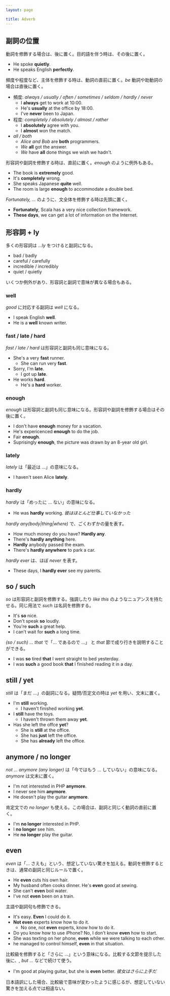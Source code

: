 ```yaml
---
layout: page

title: Adverb
---
```


## 副詞の位置

動詞を修飾する場合は、後に置く。目的語を伴う時は、その後に置く。

* He spoke __quietly__.
* He speaks English __perfectly__.

頻度や程度など、主体を修飾する時は、動詞の直前に置く。_be_ 動詞や助動詞の場合は直後に置く。

* 頻度: _always / usually / often / sometimes / seldom / hardly / never_
  * I __always__ get to work at 10:00.
  * He's __usually__ at the office by 18:00.
  * I've __never__ been to Japan.
* 程度: _completely / absolutely / almost / rather_
  * I __absolutely__ agree with you.
  * I __almost__ won the match.
* _all / both_
  * _Alice and Bob_ are __both__ programmers.
  * _We_ __all__ got the answer.
  * _We_ have __all__ done things we wish we hadn't.

形容詞や副詞を修飾する時は、直前に置く。_enough_ のように例外もある。

* The book is __extremely__ good.
* It's __completely__ wrong.
* She speaks Japanese __quite__ well.
* The room is large __enough__ to accommodate a double bed.

_Fortunately, ..._ のように、文全体を修飾する時は先頭に置く。

* __Fortunately__, Scala has a very nice collection framework.
* __These days__, we can get a lot of information on the Internet.

## 形容詞 + ly

多くの形容詞は _...ly_ をつけると副詞になる。

* bad / badly
* careful / carefully
* incredible / incredibly
* quiet / quietly

いくつか例外があり、形容詞と副詞で意味が異なる場合もある。

### well

_good_ に対応する副詞は _well_ になる。

* I speak English __well__.
* He is a __well__ known writer.

### fast / late / hard

_fast / late / hard_ は形容詞と副詞も同じ意味になる。

* She's a very __fast__ runner.
  * She can run very __fast__.
* Sorry, I'm __late__.
  * I got up __late__.
* He works __hard__.
  * He's a __hard__ worker.

### enough

_enough_ は形容詞と副詞も同じ意味になる。形容詞や副詞を修飾する場合はその後に置く。

* I don't have __enough__ money for a vacation.
* He's expericenced __enough__ to do the job.
* Fair __enough__.
* Suprisingly __enough__, the picture was drawn by an 8-year old girl.

### lately

_lately_ は「最近は ...」の意味になる。

* I haven't seen Alice __lately__.

### hardly

_hardly_ は「めったに ... ない」の意味になる。

* He was __hardly__ working. _彼はほとんど仕事していなかった_

_hardly any(body|thing|where)_ で、ごくわずかの量を表す。

* How much money do you have? __Hardly any__.
* There's __hardly anything__ here.
* __Hardly__ anybody passed the exam.
* There's __hardly anywhere__ to park a car.

_hardly ever_ は、ほぼ _never_ を表す。

* These days, I __hardly ever__ see my parents.

## so / such

_so_ は形容詞と副詞を修飾する。強調したり _like this_ のようなニュアンスを持たせる。同じ用法で _such_ は名詞を修飾する。

* It's __so__ nice.
* Don't speak __so__ loudly.
* You're __such__ a great help.
* I can't wait for __such__ a long time.

_(so / such) ... that_ で「... であるので ...」 と _that_ 節で成り行きを説明することができる。

* I was __so__ tired __that__ I went straight to bed yesterday.
* I was __such__ a good book __that__ I finished reading it in a day.

## still / yet

_still_ は「まだ ...」の副詞になる。疑問/否定文の時は _yet_ を用い、文末に置く。

* I'm __still__ working.
  * I haven't finished working __yet__.
* I __still__ have the toys.
  * I haven't thrown them away __yet__.
* Has she left the offce __yet__?
  * She is __still__ at the office.
  * She has __just__ left the office.
  * She has __already__ left the office.

## anymore / no longer

_not ... anymore (any longer)_ は「今ではもう ... していない」の意味になる。_anymore_ は文末に置く。

* I'm not interested in PHP __anymore__.
* I never see him __anymore__.
* He doesn't play the guitar __anymore__.

肯定文での _no longer_ も使える。この場合は、副詞と同じく動詞の直前に置く。

* I'm __no longer__ interested in PHP.
* I __no longer__ see him.
* He __no longer__ play the guitar.

## even

_even_ は「... さえも」という、想定していない驚きを加える。動詞を修飾するときは、通常の副詞と同じルールで置く。

* He __even__ cuts his own hair.
* My husband often cooks dinner. He's __even__ good at sewing.
* She can't __even__ boil water.
* I've not __even__ been on a train.

主語や副詞句も修飾できる。

* It's easy. __Even__ I could do it.
* __Not even__ experts know how to do it.
  * No one, not __even__ experts, know how to do it.
* Do you know how to use iPhone? No, I don't know __even__ how to start.
* She was texting on her phone, __even__ while we were talking to each other.
* he managed to control himself, __even__ in that situation.

比較級を修飾すると「さらに ...」という意味になる。比較する文節を提示した後に、_, but ..._ などで続けて使う。

* I'm good at playing guitar, but she is __even__ better. _彼女はさらに上手だ_

日本語訳にした場合、比較級で意味が変わったように感じるが、想定していない驚きを加える点では相違ない。

